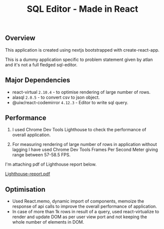 <h1 align="center">SQL Editor - Made in React</h1>
<br>

## Overview
This application is created using nextjs bootstrapped with create-react-app. 

This is a dummy application specific to problem statement given by atlan and it's not a full fledged sql-editor.

## Major Dependencies
- react-virtual ```2.10.4``` - to optimise rendering of large number of rows.
- alasql ```2.0.5``` - to convert csv to json object.
- @uiw/react-codemirror ```4.12.3``` - Editor to write sql query.

## Performance
1. I used Chrome Dev Tools Lighthouse to check the performance of overall application.

2. For measuring rendering of large number of rows in application without lagging I have used Chrome Dev Tools Frames Per Second Meter giving range between 57-58.5 FPS.

I'm attaching pdf of Lighthouse report below.

[Lighthouse-report.pdf](https://github.com/rajat-panwar/Atlan-Challenge/files/9697973/Lighthouse-report.pdf)


## Optimisation
- Used React.memo, dynamic import of components, memoize the response of api calls to improve the overall performance of application.
- In case of more than 1k rows in result of a query, used react-virtualize to render and update DOM as per user view port and not keeping the whole number of elements in DOM.

